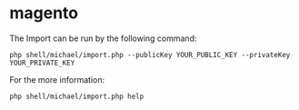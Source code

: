 # magento
The Import can be run by the following command:
```
php shell/michael/import.php --publicKey YOUR_PUBLIC_KEY --privateKey YOUR_PRIVATE_KEY
```
For the more information:
```
php shell/michael/import.php help
```
